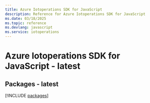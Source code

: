 ```yaml
---
title: Azure Iotoperations SDK for JavaScript
description: Reference for Azure Iotoperations SDK for JavaScript
ms.date: 03/18/2025
ms.topic: reference
ms.devlang: javascript
ms.service: iotoperations
---
```

# Azure Iotoperations SDK for JavaScript - latest
## Packages - latest
[!INCLUDE [packages](iotoperations-index.md)]